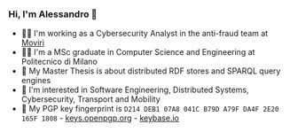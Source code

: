 ### Hi, I'm Alessandro 👋

- 👨‍💻 I'm working as a Cybersecurity Analyst in the anti-fraud team at [Moviri](https://www.moviri.com/)
- 👨‍🎓 I'm a MSc graduate in Computer Science and Engineering at Politecnico di Milano
- 📝 My Master Thesis is about distributed RDF stores and SPARQL query engines
- 🌱 I'm interested in Software Engineering, Distributed Systems, Cybersecurity, Transport and Mobility
- 🔑 My PGP key fingerprint is `D214 DEB1 07A8 041C B79D A79F DA4F 2E20 165F 1808` - [keys.openpgp.org](https://keys.openpgp.org/vks/v1/by-fingerprint/D214DEB107A8041CB79DA79FDA4F2E20165F1808) - [keybase.io](https://keybase.io/fuljo/pgp_keys.asc?fingerprint=d214deb107a8041cb79da79fda4f2e20165f1808)

<!--
**fuljo/fuljo** is a ✨ _special_ ✨ repository because its `README.md` (this file) appears on your GitHub profile.

Here are some ideas to get you started:

- 🔭 I’m currently working on ...
- 🌱 I’m currently learning ...
- 👯 I’m looking to collaborate on ...
- 🤔 I’m looking for help with ...
- 💬 Ask me about ...
- 📫 How to reach me: ...
- 😄 Pronouns: ...
- ⚡ Fun fact: ...
-->
